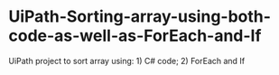 # UiPath-Sorting-array-using-both-code-as-well-as-ForEach-and-If
UiPath project to sort array using: 1) C# code; 2) ForEach and If
